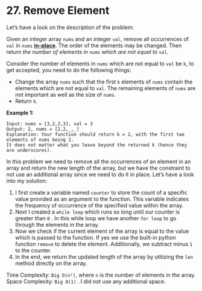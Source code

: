 # 27. Remove Element

Let’s have a look on the description of the problem:

Given an integer array `nums` and an integer `val`, remove all occurrences of `val` in `nums` **[in-place](https://en.wikipedia.org/wiki/In-place_algorithm)**. The order of the elements may be changed. Then return *the number of elements in* `nums` *which are not equal to* `val`.

Consider the number of elements in `nums` which are not equal to `val` be `k`, to get accepted, you need to do the following things:

- Change the array `nums` such that the first `k` elements of `nums` contain the elements which are not equal to `val`. The remaining elements of `nums` are not important as well as the size of `nums`.
- Return `k`.

**Example 1:**

```
Input: nums = [3,2,2,3], val = 3
Output: 2, nums = [2,2,_,_]
Explanation: Your function should return k = 2, with the first two elements of nums being 2.
It does not matter what you leave beyond the returned k (hence they are underscores).
```

In this problem we need to remove all the occurrences of an element in an array and return the new length of the array, but we have the constraint to not use an additional array since we need to do it in place. Let’s have a look into my solution: 

1. I first create a variable named `counter` to store the count of a specific value provided as an argument to the function. This variable indicates the frequency of occurrence of the specified value within the array.
2. Next I created a `while loop` which runs so long until our counter is greater than `0` . In this while loop we have another `for loop` to go through the elements in the array. 
3. Now we check if the current element of the array is equal to the value which is passed to the function. If yes we use the built-in python function `remove` to delete the element. Additionally, we subtract minus `1` to the counter. 
4. In the end, we return the updated length of the array by utilizing the `len` method directly on the array.

Time Complexity: `Big O(n²)`, where `n` is the number of elements in the array.
Space Complexity: `Big O(1)` . I did not use any additional space.